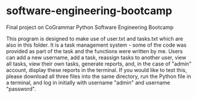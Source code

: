 # software-engineering-bootcamp
Final project on CoGrammar Python Software Engineering Bootcamp

This program is designed to make use of user.txt and tasks.txt which are also in this folder. It is a task management system - some of the code was provided as part of the task and the functions were written by me. Users can add a new username, add a task, reassign tasks to another user, view all tasks, view their own tasks, generate reports, and, in the case of "admin" account, display these reports in the terminal. If you would like to test this, please download all three files into the same directory, run the Python file in a terminal, and log in initially with username "admin" and username "password".
